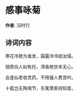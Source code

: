 # 感事咏菊

**作者**: 冯时行

## 诗词内容

寒花冷艳为谁发，霜露泠泠祇汝侵。

弱质向人如有托，清香绝世本无心。

会逢仙老收灵药，不用骚人费苦吟。

十载岂无陶靖节，东篱萧索待知音。

